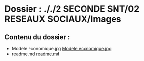 # Dossier : ././2 SECONDE SNT/02 RESEAUX SOCIAUX/Images
 
 ## Contenu du dossier : 
- Modele economique.jpg [Modele economique.jpg](./Modele_economique.jpg)
- readme.md [readme.md](./readme.md)
